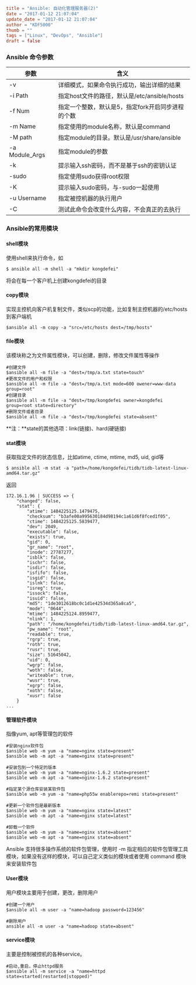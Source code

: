 ```toml
title = "Ansible: 自动化管理服务器(2)"
date = "2017-01-12 21:07:04"
update_date = "2017-01-12 21:07:04"
author = "KDF5000"
thumb = ""
tags = ["Linux", "DevOps", "Ansible"]
draft = false
```
### Ansible 命令参数

| 参数             | 含义                                |
| -------------- | --------------------------------- |
| -v             | 详细模式，如果命令执行成功，输出详细的结果             |
| -i Path        | 指定host文件的路径，默认是/etc/ansible/hosts |
| -f Num         | 指定一个整数，默认是5，指定fork开启同步进程的个数       |
| -m Name        | 指定使用的module名称，默认是command          |
| -M path        | 指定module的目录。默认是/usr/share/ansible |
| -a Module_Args | 指定module的参数                       |
| -k             | 提示输入ssh密码，而不是基于ssh的密钥认证           |
| -sudo          | 指定使用sudo获得root权限                  |
| -K             | 提示输入sudo密码，与-sudo一起使用             |
| -u Username    | 指定被控机器的执行用户                       |
| -C             | 测试此命令会改变什么内容，不会真正的去执行             |

<!--more-->

### Ansible的常用模块

#### shell模块

使用shell来执行命令，如

```shell
$ ansible all -m shell -a "mkdir kongdefei"
```

将会在每一个客户机上创建kongdefei的目录

#### copy模块

实现主控机向客户机复制文件，类似scp的功能，比如复制主控机器的/etc/hosts到客户端机

```shell
$ansible all -m copy -a "src=/etc/hosts dest=/tmp/hosts"
```

#### file模块

该模块称之为文件属性模块，可以创建，删除，修改文件属性等操作

```shell
#创建文件
$ansible all -m file -a "dest=/tmp/a.txt state=touch"
#更改文件的用户和权限
$ansible all -m file -a "dest=/tmp/a.txt mode=600 owener=www-data group=root"
#创建目录
$ansible all -m file -a "dest=/tmp/kongdefei owner=kongdefei group=root state=directory"
#删除文件或者目录
$ansible all -m file -a "dest=/tmp/kongdefei state=absent"
```

**注：**state的其他选项：link(链接)、hard(硬链接)

#### stat模块

获取指定文件的状态信息，比如atime, ctime, mtime, md5, uid, gid等

```shell
$ ansible all -m stat -a "path=/home/kongdefei/tidb/tidb-latest-linux-amd64.tar.gz"
```

返回

```shell
172.16.1.96 | SUCCESS => {
    "changed": false, 
    "stat": {
        "atime": 1484225125.1479475, 
        "checksum": "b3afe00a995630184d98194c1a61d6f8fced1f05", 
        "ctime": 1484225125.5839477, 
        "dev": 2049, 
        "executable": false, 
        "exists": true, 
        "gid": 0, 
        "gr_name": "root", 
        "inode": 27787277, 
        "isblk": false, 
        "ischr": false, 
        "isdir": false, 
        "isfifo": false, 
        "isgid": false, 
        "islnk": false, 
        "isreg": true, 
        "issock": false, 
        "isuid": false, 
        "md5": "1de3012618bc0c1d1e42534d365a8ca5", 
        "mode": "0644", 
        "mtime": 1484225124.8959477, 
        "nlink": 1, 
        "path": "/home/kongdefei/tidb/tidb-latest-linux-amd64.tar.gz", 
        "pw_name": "root", 
        "readable": true, 
        "rgrp": true, 
        "roth": true, 
        "rusr": true, 
        "size": 51645042, 
        "uid": 0, 
        "wgrp": false, 
        "woth": false, 
        "writeable": true, 
        "wusr": true, 
        "xgrp": false, 
        "xoth": false, 
        "xusr": false
    }
...
```

#### 管理软件模块

指像yum, apt等管理包的软件

```shell
#安装nginx软件包
$ansible web -m yum -a "name=nginx state=present"
$ansible web -m apt -a "name=nginx state=present"

#安装包到一个特定的版本
$ansible web -m yum -a "name=nginx-1.6.2 state=present"
$ansible web -m apt -a "name=nginx-1.6.2 state=present"

#指定某个源仓库安装某软件包
$ansible web -m yum -a "name=php55w enablerepo=remi state=present"

#更新一个软件包是最新版本
$ansible web -m yum -a "name=nginx state=latest"
$ansible web -m apt -a "name=nginx state=latest"

#卸载一个软件
$ansible web -m yum -a "name=nginx state=absent"
$ansible web –m apt -a "name=nginx state=absent"
```

Ansible 支持很多操作系统的软件包管理，使用时 -m 指定相应的软件包管理工具模块，如果没有这样的模块，可以自己定义类似的模块或者使用 command 模块来安装软件包

#### User模块

用户模块主要用于创建，更改，删除用户

```shell
#创建一个用户
$ansible all -m user -a "name=hadoop password=123456"

#删除用户
ansible all -m user -a "name=hadoop state=absent"
```

#### service模块

主要是控制被控机的各种service。

```shell
#启动,重启，停止httpd服务
$ansible all -m service -a "name=httpd state=started(restarted|stopped)"
```
